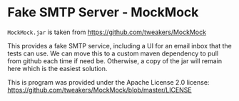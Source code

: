 # Fake SMTP Server - MockMock

`MockMock.jar` is taken from https://github.com/tweakers/MockMock

This provides a fake SMTP service, including a UI for an email inbox that the tests can use. We can move this to a custom maven dependency to pull from github each time if need be. Otherwise, a copy of the jar will remain here which is the easiest solution.

This is program was provided under the Apache License 2.0 license: https://github.com/tweakers/MockMock/blob/master/LICENSE
